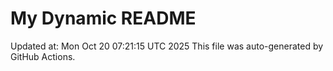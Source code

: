# My Dynamic README
Updated at: Mon Oct 20 07:21:15 UTC 2025
This file was auto-generated by GitHub Actions.
